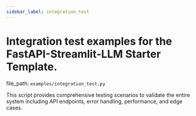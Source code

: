 ```yaml
---
sidebar_label: integration_test
---
```


# Integration test examples for the FastAPI-Streamlit-LLM Starter Template.

  file_path: `examples/integration_test.py`

This script provides comprehensive testing scenarios to validate the entire system
including API endpoints, error handling, performance, and edge cases.
